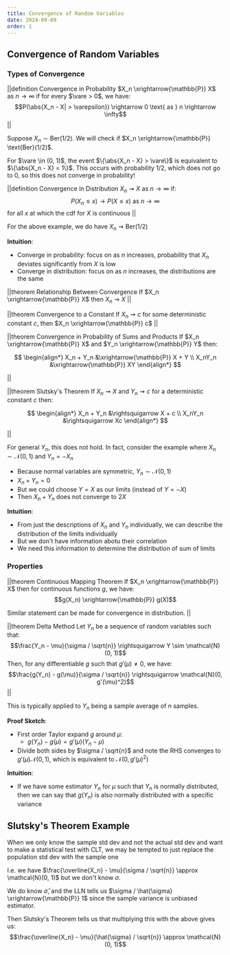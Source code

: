```yaml
---
title: Convergence of Random Variables
date: 2024-09-09
order: 1
---
```


## Convergence of Random Variables

### Types of Convergence

||definition Convergence in Probability
$X_n \xrightarrow{\mathbb{P}} X$ as $n \rightarrow \infty$ if for every $\vare > 0$, we have:
$$P(\abs{X_n - X| > \varepsilon}) \rightarrow 0 \text{ as } n \rightarrow \infty$$
||

Suppose $X_n \sim \text{Ber}(1/2)$. We will check if $X_n \xrightarrow{\mathbb{P}} \text{Ber}(1/2)$.

For $\vare \in (0, 1)$, the event $\{\abs{X_n - X} > \vare\}$ is equivalent to $\{\abs{X_n - X} = 1\}$. This occurs with probability $1/2$, which does not go to $0$, so this does not converge in probability!

||definition Convergence in Distribution
$X_n \rightsquigarrow X$ as $n \rightarrow \infty$ if:
$$P(X_n \leq x) \rightarrow P(X \leq x) \text{ as } n \rightarrow \infty$$
for all $x$ at which the cdf for $X$ is continuous
||

For the above example, we do have $X_n \rightsquigarrow \text{Ber}(1/2)$

**Intuition**:

- Converge in probability: focus on as $n$ increases, probability that $X_n$ deviates significantly from $X$ is low
- Converge in distribution: focus on as $n$ increases, the distributions are the same

||theorem Relationship Between Convergence
If $X_n \xrightarrow{\mathbb{P}} X$ then $X_n \rightsquigarrow X$
||

||theorem Convergence to a Constant
If $X_n \rightsquigarrow c$ for some deterministic constant $c$, then $X_n \xrightarrow{\mathbb{P}} c$
||

||theorem Convergence in Probability of Sums and Products
If $X_n \xrightarrow{\mathbb{P}} X$ and $Y_n \xrightarrow{\mathbb{P}} Y$ then:

$$
\begin{align*}
X_n + Y_n &\xrightarrow{\mathbb{P}} X + Y \\
X_nY_n &\xrightarrow{\mathbb{P}} XY
\end{align*}
$$

||

||theorem Slutsky's Theorem
If $X_n \rightsquigarrow X$ and $Y_n \rightsquigarrow c$ for a deterministic constant $c$ then:

$$
\begin{align*}
X_n + Y_n &\rightsquigarrow X + c \\
X_nY_n &\rightsquigarrow Xc
\end{align*}
$$

||

For general $Y_n$, this does not hold. In fact, consider the example where $X_n \sim \mathcal{N}(0, 1)$ and $Y_n = -X_n$

- Because normal variables are symmetric, $Y_n \sim \mathcal{N}(0, 1)$
- $X_n + Y_n = 0$
- But we could choose $Y = X$ as our limits (instead of $Y = -X$)
- Then $X_n + Y_n$ does not converge to $2X$

**Intuition**:

- From just the descriptions of $X_n$ and $Y_n$ individually, we can describe the distribution of the limits individually
- But we don't have information abotu their correlation
- We need this information to determine the distribution of sum of limits

### Properties

||theorem Continuous Mapping Theorem
If $X_n \xrightarrow{\mathbb{P}} X$ then for continuous functions $g$, we have:
$$g(X_n) \xrightarrow{\mathbb{P}} g(X)$$

Similar statement can be made for convergence in distribution.
||

||theorem Delta Method
Let $Y_n$ be a sequence of random variables such that:
$$\frac{Y_n - \mu}{\sigma / \sqrt{n}} \rightsquigarrow Y \sim \mathcal{N}(0, 1)$$
Then, for any differentiable $g$ such that $g'(\mu) \neq 0$, we have:
$$\frac{g(Y_n) - g(\mu)}{\sigma / \sqrt{n}} \rightsquigarrow \mathcal{N}(0, g'(\mu)^2)$$
||

This is typically applied to $Y_n$ being a sample average of $n$ samples.

**Proof Sketch**:

- First order Taylor expand $g$ around $\mu$:
  - $g(Y_n) - g(\mu) = g'(\mu)(Y_n - \mu)$
- Divide both sides by $\sigma / \sqrt{n}$ and note the RHS converges to $g'(\mu)\mathcal{N}(0, 1)$, which is equivalent to $\mathcal{N}(0, g'(\mu)^2)$

**Intuition**:

- If we have some estimator $Y_n$ for $\mu$ such that $Y_n$ is normally distributed, then we can say that $g(Y_n)$ is also normally distributed with a specific variance

## Slutsky's Theorem Example

When we only know the sample std dev and not the actual std dev and want to make a statistical test with CLT, we may be tempted to just replace the population std dev with the sample one

I.e. we have $\frac{\overline{X_n} - \mu}{\sigma / \sqrt{n}} \approx \mathcal{N}(0, 1)$ but we don't know $\sigma$.

We do know $\hat{\sigma}$, and the LLN tells us $\sigma / \hat{\sigma} \xrightarrow{\mathbb{P}} 1$ since the sample variance is unbiased estimator.

Then Slutsky's Theorem tells us that multiplying this with the above gives us:
$$\frac{\overline{X_n} - \mu}{\hat{\sigma} / \sqrt{n}} \approx \mathcal{N}(0, 1)$$
